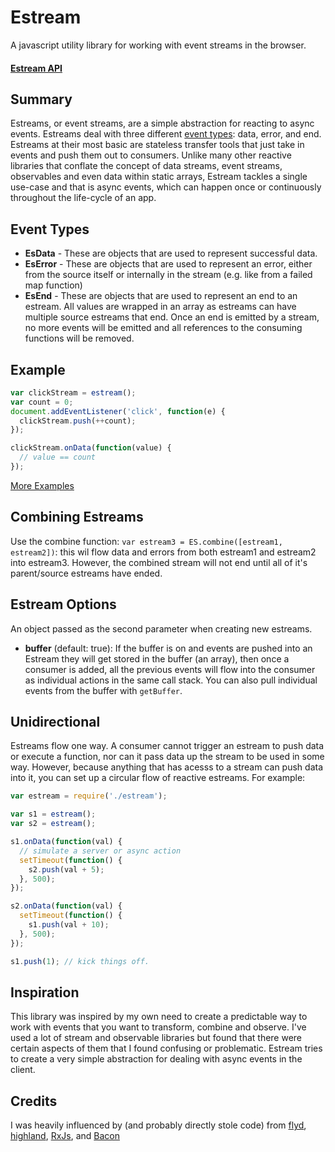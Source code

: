 # Estream

A javascript utility library for working with event streams in the browser.

#### [Estream API](./api/estream.md)

## Summary
Estreams, or event streams, are a simple abstraction for reacting to async events. Estreams deal with three different [event types](#event-types): data, error, and end. Estreams at their most basic are stateless transfer tools that just take in events and push them out to consumers. Unlike many other reactive libraries that conflate the concept of data streams, event streams, observables and even data within static arrays, Estream tackles a single use-case and that is async events, which can happen once or continuously throughout the life-cycle of an app.

## Event Types

* **EsData** - These are objects that are used to represent successful data.
* **EsError** - These are objects that are used to represent an error, either from the source itself or internally in the stream (e.g. like from a failed map function)
* **EsEnd** - These are objects that are used to represent an end to an estream. All values are wrapped in an array as estreams can have multiple source estreams that end. Once an end is emitted by a stream, no more events will be emitted and all references to the consuming functions will be removed.

## Example
```javascript
var clickStream = estream();
var count = 0;
document.addEventListener('click', function(e) {
  clickStream.push(++count);
});

clickStream.onData(function(value) {
  // value == count
});
```

[More Examples](./examples)

## Combining Estreams

Use the combine function: `var estream3 = ES.combine([estream1, estream2])`: this wil flow data and errors from both estream1 and estream2 into estream3. However, the combined stream will not end until all of it's parent/source estreams have ended.

## Estream Options
An object passed as the second parameter when creating new estreams.

* **buffer** (default: true): If the buffer is on and events are pushed into an Estream they will get stored in the buffer (an array), then once a consumer is added, all the previous events will flow into the consumer as individual actions in the same call stack. You can also pull individual events from the buffer with `getBuffer`.

## Unidirectional
Estreams flow one way. A consumer cannot trigger an estream to push data or execute a function, nor can it pass data up the stream to be used in some way. However, because anything that has acesss to a stream can push data into it, you can set up a circular flow of reactive estreams. For example:

```javascript
var estream = require('./estream');

var s1 = estream();
var s2 = estream();

s1.onData(function(val) {
  // simulate a server or async action
  setTimeout(function() {
    s2.push(val + 5);
  }, 500);
});

s2.onData(function(val) {
  setTimeout(function() {
    s1.push(val + 10);
  }, 500);
});

s1.push(1); // kick things off.
```


## Inspiration

This library was inspired by my own need to create a predictable way to work with events that you want to transform, combine and observe. I've used a lot of stream and observable libraries but found that there were certain aspects of them that I found confusing or problematic. Estream tries to create a very simple abstraction for dealing with async events in the client.

## Credits

I was heavily influenced by (and probably directly stole code) from [flyd](https://github.com/paldepind/flyd), [highland](http://highlandjs.org), [RxJs](https://github.com/Reactive-Extensions/RxJS), and [Bacon](https://baconjs.github.io/)
